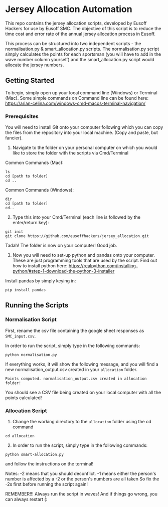 # Jersey Allocation Automation
This repo contains the jersey allocation scripts, developed by Eusoff Hackers for use by Eusoff SMC. The objective of this script is to reduce the time cost and error rate of the annual jersey allocation process in Eusoff.

This process can be structured into two independent scripts - the normalisation.py & smart_allocation.py scripts. The normalisation.py script simply calculates the points for each sportsman (you will have to add in the wave number column yourself) and the smart_allocation.py script would allocate the jersey numbers.

## Getting Started
To begin, simply open up your local command line (Windows) or Terminal (Mac). Some simple commands on Command line can be found here: https://arian-celina.com/windows-cmd-macos-terminal-navigation/

### Prerequisites
You will need to install Git onto your computer following which you can copy the files from the repository into your local machine. (Copy and paste, but fancier).

1. Navigate to the folder on your personal computer on which you would like to store the folder with the scripts via Cmd/Terminal

Common Commands (Mac):
```
ls
cd [path to folder]
cd ..
```

Common Commands (Windows):
```
dir
cd [path to folder]
cd..
```

2. Type this into your Cmd/Terminal (each line is followed by the enter/return key):
```
git init
git clone https://github.com/eusoffhackers/jersey_allocation.git
```

Tadah! The folder is now on your computer! Good job.


3. Now you will need to set-up python and pandas onto your computer. These are just programming tools that are used by the script. Find out how to install python here: https://realpython.com/installing-python/#step-1-download-the-python-3-installer

Install pandas by simply keying in:
```
pip install pandas
```

## Running the Scripts
### Normalisation Script

First, rename the csv file containing the google sheet responses as `SMC_input.csv`.

In order to run the script, simply type in the following commands:
```
python normalisation.py
```

If everything works, it will show the following message, and you will find a new normalisation_output.csv created in your `allocation` folder.
```
Points computed. normalisation_output.csv created in allocation folder!
```

You should see a CSV file being created on your local computer with all the points calculated!

### Allocation Script

1. Change the working directory to the `allocation` folder using the cd command
```
cd allocation
```

2. In order to run the script, simply type in the following commands:
```
python smart-allocation.py
```
and follow the instructions on the terminal!

Notes: 
-2 means that you should deconflict. 
-1 means either the person's number is affected by a -2 or the person's numbers are all taken
So fix the -2s first before running the script again!

REMEMBER!!! Always run the script in waves! And if things go wrong, you can always restart (:



